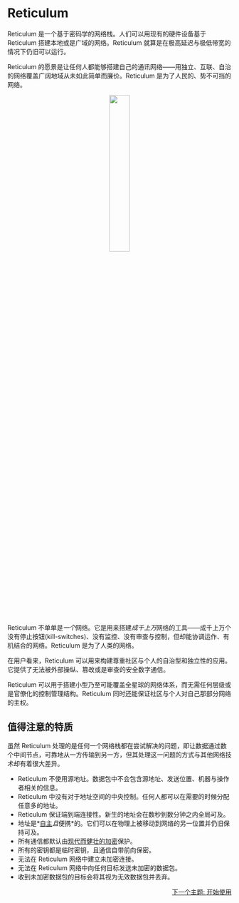 
# Reticulum
Reticulum 是一个基于密码学的网络栈。人们可以用现有的硬件设备基于 Reticulum 搭建本地或是广域的网络。Reticulum 就算是在极高延迟与极低带宽的情况下仍旧可以运行。

Reticulum 的愿景是让任何人都能够搭建自己的通讯网络——用独立、互联、自治的网络覆盖广阔地域从未如此简单而廉价。Reticulum 是为了人民的、势不可挡的网络。

<p align="center"><img width="30%" src="gfx/reticulum_logo_512.png"></p>

Reticulum 不单单是*一个*网络。它是用来搭建*成千上万*网络的工具——成千上万个没有停止按钮(kill-switches)、没有监控、没有审查与控制，但却能协调运作、有机结合的网络。Reticulum 是为了人类的网络。

在用户看来，Reticulum 可以用来构建尊重社区与个人的自治型和独立性的应用。它提供了无法被外部操纵、篡改或是审查的安全数字通信。

Reticulum 可以用于搭建小型乃至可能覆盖全星球的网络体系，而无需任何层级或是官僚化的控制管理结构。Reticulum 同时还能保证社区与个人对自己那部分网络的主权。

## 值得注意的特质
虽然 Reticulum 处理的是任何一个网络栈都在尝试解决的问题，即让数据通过数个中间节点，可靠地从一方传输到另一方，但其处理这一问题的方式与其他网络技术却有着很大差异。

- Reticulum 不使用源地址。数据包中不会包含源地址、发送位置、机器与操作者相关的信息。
- Reticulum 中没有对于地址空间的中央控制。任何人都可以在需要的时候分配任意多的地址。
- Reticulum 保证端到端连接性。新生的地址会在数秒到数分钟之内全局可及。
- 地址是*[自主](https://zh.wikipedia.org/zh-cn/%E8%BA%AB%E4%BB%BD%E8%87%AA%E4%B8%BB%E6%9D%83)*且*便携*的。它们可以在物理上被移动到网络的另一位置并仍旧保持可及。
- 所有通信都默认由[现代而健壮的加密](crypto_zh-cn.html)保护。
- 所有的密钥都是临时密钥，且通信自带前向保密。
- 无法在 Reticulum 网络中建立未加密连接。
- 无法在 Reticulum 网络中向任何目标发送未加密的数据包。
- 收到未加密数据包的目标会将其视为无效数据包并丢弃。

<p align="right"><a href="start_zh-cn.html">下一个主题: 开始使用</a></p>
